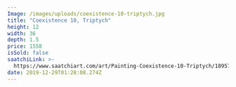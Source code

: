 ```yaml
---
Image: /images/uploads/coexistence-10-triptych.jpg
title: "Coexistence 10, Triptych"
height: 12
width: 36
depth: 1.5
price: 1558
isSold: false
saatchiLink: >-
  https://www.saatchiart.com/art/Painting-Coexistence-10-Triptych/189576/4229445/view
date: 2019-12-29T01:28:08.274Z
---
```

